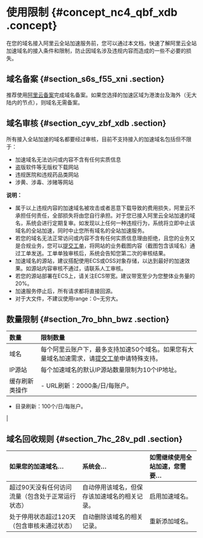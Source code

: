 # 使用限制 {#concept_nc4_qbf_xdb .concept}

在您的域名接入阿里云全站加速服务前，您可以通过本文档，快速了解阿里云全站加速域名的接入条件和限制，防止因域名涉及违规内容而造成的一些不必要的损失。

## 域名备案 {#section_s6s_f55_xni .section}

推荐使用[阿里云备案](https://beian.aliyun.com/?spm=5176.8142029.388261.3.a0SCC3)完成域名备案。如果您选择的加速区域为港澳台及海外（无大陆内的节点），则域名无需备案。

## 域名审核 {#section_cyv_zbf_xdb .section}

所有接入全站加速的域名都要经过审核，目前不支持接入的加速域名包括但不限于：

-   加速域名无法访问或内容不含有任何实质信息
-   盗版软件等无版权下载网站
-   违规医院和违规药品类网站
-   涉黄、涉毒、涉赌等网站

**说明：** 

-   属于以上违规内容的加速域名被攻击或者恶意下载导致的费用损失，阿里云不承担任何责任，全部损失将由您自行承担。对于您已接入阿里云全站加速的域名，系统会进行定期复审。如发现以上任何一种违规行为，系统将立即中止该域名的全站加速，同时中止您所有域名的全站加速服务。
-   若您的域名无法正常访问或内容不含有任何实质信息理由拒绝，且您的业务又是合规业务，您可以[提交工单](https://workorder.console.aliyun.com/console.htm?lang=&accounttraceid=3c62958a-b7f1-4439-b87b-5f59ed3e9704#/ticket/add?productCode=cdn)，将网站的业务截图内容（截图包含该域名）通过工单发送。工单单独审核后，系统会告知您第二次的审核结果。
-   加速域名的源站，建议搭配使用ECS或OSS对象存储，以达到最好的加速效果。如源站内容审核不通过，请联系人工审核。
-   若您的源站部署在ECS上，请关注ECS带宽。建议带宽至少为您整体业务量的20%。
-   加速服务停止后，所有请求都将直接回源。
-   对于大文件，不建议使用range：0~无穷大。

## 数量限制 {#section_7ro_bhn_bwz .section}

|数量|限制数量|
|:-|:---|
|域名|每个阿里云账户下，最多支持加速50个域名。如果您有大量域名加速需求，请[提交工单](https://workorder.console.aliyun.com/console.htm?lang=&accounttraceid=3c62958a-b7f1-4439-b87b-5f59ed3e9704#/ticket/add?productCode=cdn)申请特殊支持。|
|IP源站|每个加速域名的默认IP源站数量限制为10个IP地址。|
|缓存刷新类操作| -   URL刷新：2000条/日/每账户。
-   目录刷新：100个/日/每账户。

 |

## 域名回收规则 {#section_7hc_28v_pdl .section}

|如果您的加速域名…|系统会…|如需继续使用全站加速，您需要…|
|:--------|:---|:--------------|
|超过90天没有任何访问流量（包含处于正常运行状态）|自动停用该域名，但保存该加速域名的相关记录。|启用加速域名。|
|处于停用状态超过120天（包含审核未通过状态）|自动删除该域名的相关记录。|重新添加域名。|

